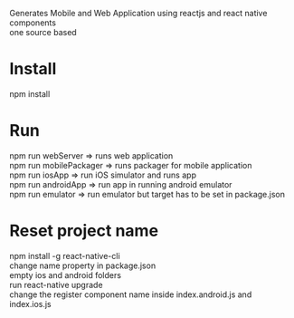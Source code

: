 Generates Mobile and Web Application using reactjs and react native components<br>
one source based

# Install
npm install

# Run
npm run webServer => runs web application<br>
npm run mobilePackager => runs packager for mobile application<br>
npm run iosApp => run iOS simulator and runs app<br>
npm run androidApp => run app in running android emulator<br>
npm run emulator => run emulator but target has to be set in package.json<br>

# Reset project name
npm install -g react-native-cli<br>
change name property in package.json<br>
empty ios and android folders<br>
run react-native upgrade<br>
change the register component name inside index.android.js and index.ios.js<br>

